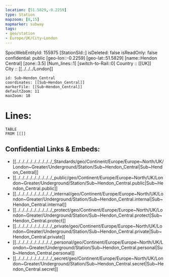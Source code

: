 ```yaml
---
location: [51.5829,-0.2259] 
type: Station 
mapzoom: [8,15] 
mapmarker: subway 
tags:
- geo/station
- Europe/UK/City~London
---
```

SpocWebEntityId: 155975
[StationSId::] 
isDeleted: false
isReadOnly: false
confidential: public
[geo-lon::-0.2259] 
[geo-lat::51.5829] 
[name::Hendon Central] 
[zone::3.5] 
[Num_lines::1] 
[switch-to-Rail::0] 
Country :: [[UK]]  
City :: [[../../../London]]  


```leaflet
id: Sub~Hendon_Central
coordinates: [[Sub~Hendon_Central]] 
markerFile: [[Sub~Hendon_Central]] 
defaultZoom: 11 
maxZoom: 18
```


# Lines: 
```dataview
TABLE 
FROM [[]] 
```

## Confidential Links & Embeds: 
- [[../../../../../../../../../_Standards/geo/Continent/Europe/Europe~North/UK/London~Greater/Underground/Station/Sub~Hendon_Central|Sub~Hendon_Central]] 
- [[../../../../../../../../../_public/geo/Continent/Europe/Europe~North/UK/London~Greater/Underground/Station/Sub~Hendon_Central.public|Sub~Hendon_Central.public]] 
- [[../../../../../../../../../_internal/geo/Continent/Europe/Europe~North/UK/London~Greater/Underground/Station/Sub~Hendon_Central.internal|Sub~Hendon_Central.internal]] 
- [[../../../../../../../../../_protect/geo/Continent/Europe/Europe~North/UK/London~Greater/Underground/Station/Sub~Hendon_Central.protect|Sub~Hendon_Central.protect]] 
- [[../../../../../../../../../_private/geo/Continent/Europe/Europe~North/UK/London~Greater/Underground/Station/Sub~Hendon_Central.private|Sub~Hendon_Central.private]] 
- [[../../../../../../../../../_personal/geo/Continent/Europe/Europe~North/UK/London~Greater/Underground/Station/Sub~Hendon_Central.personal|Sub~Hendon_Central.personal]] 
- [[../../../../../../../../../_secret/geo/Continent/Europe/Europe~North/UK/London~Greater/Underground/Station/Sub~Hendon_Central.secret|Sub~Hendon_Central.secret]] 
